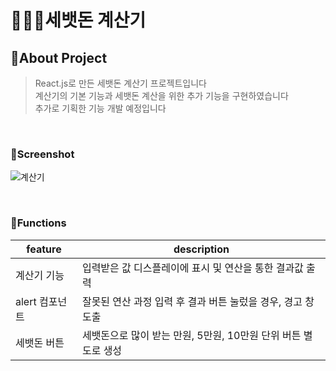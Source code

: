 # 🙇🏼‍♀️세뱃돈 계산기

## 📍About Project

> React.js로 만든 세뱃돈 계산기 프로젝트입니다 </br>
> 계산기의 기본 기능과 세뱃돈 계산을 위한 추가 기능을 구현하였습니다 </br>
> 추가로 기획한 기능 개발 예정입니다 

</br>

### 📍Screenshot

![계산기](https://github.com/Jinny-Jin/coding_athletics_calculator/assets/119784298/5345c221-9afb-4d1b-801a-5aa83eeb4a56)


</br>

### 📍Functions

| feature        | description                                                    |
| -------------- | -------------------------------------------------------------- |
| 계산기 기능    | 입력받은 값 디스플레이에 표시 및 연산을 통한 결과값 출력       |
| alert 컴포넌트 | 잘못된 연산 과정 입력 후 결과 버튼 눌렀을 경우, 경고 창 도출   |
| 세뱃돈 버튼    | 세뱃돈으로 많이 받는 만원, 5만원, 10만원 단위 버튼 별도로 생성 |
